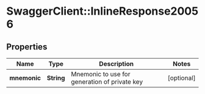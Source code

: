 # SwaggerClient::InlineResponse20056

## Properties
Name | Type | Description | Notes
------------ | ------------- | ------------- | -------------
**mnemonic** | **String** | Mnemonic to use for generation of private key | [optional] 

